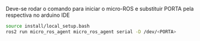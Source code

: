 Deve-se rodar o comando para iniciar o micro-ROS e substituir PORTA pela respectiva no arduino IDE

```sh
source install/local_setup.bash
ros2 run micro_ros_agent micro_ros_agent serial -D /dev/<PORTA>
```
